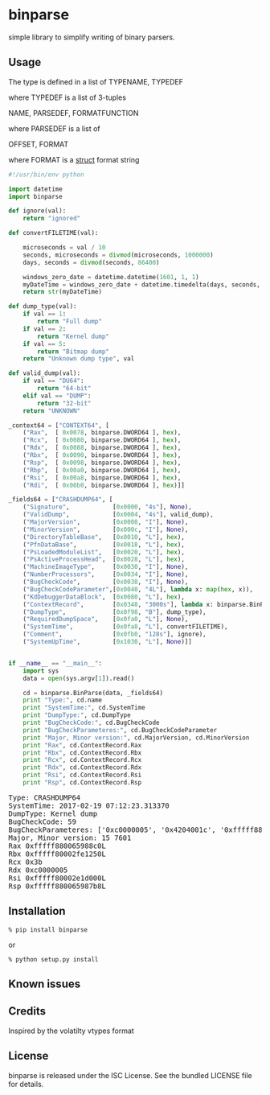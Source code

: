 binparse
=========

simple library to simplify writing of binary parsers.

## Usage

The type is defined in a list of TYPENAME, TYPEDEF

where TYPEDEF is a list of 3-tuples

NAME, PARSEDEF, FORMATFUNCTION

where PARSEDEF is a list of

OFFSET, FORMAT

where FORMAT is a [struct](https://docs.python.org/2/library/struct.html) format string

```python
#!/usr/bin/env python

import datetime
import binparse

def ignore(val):
    return "ignored"

def convertFILETIME(val):

    microseconds = val / 10
    seconds, microseconds = divmod(microseconds, 1000000)
    days, seconds = divmod(seconds, 86400)

    windows_zero_date = datetime.datetime(1601, 1, 1)
    myDateTime = windows_zero_date + datetime.timedelta(days, seconds, microseconds)
    return str(myDateTime)

def dump_type(val):
    if val == 1:
        return "Full dump"
    if val == 2:
        return "Kernel dump"
    if val == 5:
        return "Bitmap dump"
    return "Unknown dump type", val

def valid_dump(val):
    if val == "DU64":
        return "64-bit"
    elif val == "DUMP":
        return "32-bit"
    return "UNKNOWN"

_context64 = ["CONTEXT64", [
    ("Rax",  [ 0x0078, binparse.DWORD64 ], hex),
    ("Rcx",  [ 0x0080, binparse.DWORD64 ], hex),
    ("Rdx",  [ 0x0088, binparse.DWORD64 ], hex),
    ("Rbx",  [ 0x0090, binparse.DWORD64 ], hex),
    ("Rsp",  [ 0x0098, binparse.DWORD64 ], hex),
    ("Rbp",  [ 0x00a0, binparse.DWORD64 ], hex),
    ("Rsi",  [ 0x00a8, binparse.DWORD64 ], hex),
    ("Rdi",  [ 0x00b0, binparse.DWORD64 ], hex)]]

_fields64 = ["CRASHDUMP64", [
    ("Signature",            [0x0000, "4s"], None),
    ("ValidDump",            [0x0004, "4s"], valid_dump),
    ("MajorVersion",         [0x0008, "I"], None),
    ("MinorVersion",         [0x000c, "I"], None),
    ("DirectoryTableBase",   [0x0010, "L"], hex),
    ("PfnDataBase",          [0x0018, "L"], hex),
    ("PsLoadedModuleList",   [0x0020, "L"], hex),
    ("PsActiveProcessHead",  [0x0028, "L"], hex),
    ("MachineImageType",     [0x0030, "I"], None),
    ("NumberProcessors",     [0x0034, "I"], None),
    ("BugCheckCode",         [0x0038, "I"], None),
    ("BugCheckCodeParameter",[0x0040, "4L"], lambda x: map(hex, x)),
    ("KdDebuggerDataBlock",  [0x0080, "L"], hex),
    ("ContextRecord",        [0x0348, "3000s"], lambda x: binparse.BinParse(x, _context64)),
    ("DumpType",             [0x0f98, "B"], dump_type),
    ("RequiredDumpSpace",    [0x0fa0, "L"], None),
    ("SystemTime",           [0x0fa8, "L"], convertFILETIME),
    ("Comment",              [0x0fb0, "128s"], ignore),
    ("SystemUpTime",         [0x1030, "L"], None)]]


if __name__ == "__main__":
    import sys
    data = open(sys.argv[1]).read()

    cd = binparse.BinParse(data, _fields64)
    print "Type:", cd.name
    print "SystemTime:", cd.SystemTime
    print "DumpType:", cd.DumpType
    print "BugCheckCode:", cd.BugCheckCode
    print "BugCheckParameteres:", cd.BugCheckCodeParameter
    print "Major, Minor version:", cd.MajorVersion, cd.MinorVersion
    print "Rax", cd.ContextRecord.Rax
    print "Rbx", cd.ContextRecord.Rbx
    print "Rcx", cd.ContextRecord.Rcx
    print "Rdx", cd.ContextRecord.Rdx
    print "Rsi", cd.ContextRecord.Rsi
    print "Rsp", cd.ContextRecord.Rsp
```
<pre>
Type: CRASHDUMP64
SystemTime: 2017-02-19 07:12:23.313370
DumpType: Kernel dump
BugCheckCode: 59
BugCheckParameteres: ['0xc0000005', '0x4204001c', '0xfffff88006599080L', '0x0']
Major, Minor version: 15 7601
Rax 0xfffff880065988c0L
Rbx 0xfffff80002fe1250L
Rcx 0x3b
Rdx 0xc0000005
Rsi 0xfffff80002e1d000L
Rsp 0xfffff880065987b8L
</pre>

## Installation

`% pip install binparse`

or

`% python setup.py install`

## Known issues


## Credits

Inspired by the volatilty vtypes format

## License

binparse is released under the ISC License. See the bundled LICENSE file for
details.
